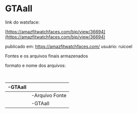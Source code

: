 # GTAall

link do watsface:

[https://amazfitwatchfaces.com/bip/view/36694](https://amazfitwatchfaces.com/bip/view/36694)



publicado em:
https://amazfitwatchfaces.com/
usuário: ruicoel

Fontes e os arquivos finais armazenados 

formato e nome dos arquivos:


​          

| -GTAall |                |
| ------- | -------------- |
|         | -Arquivo Fonte |
|         | -GTAall        |